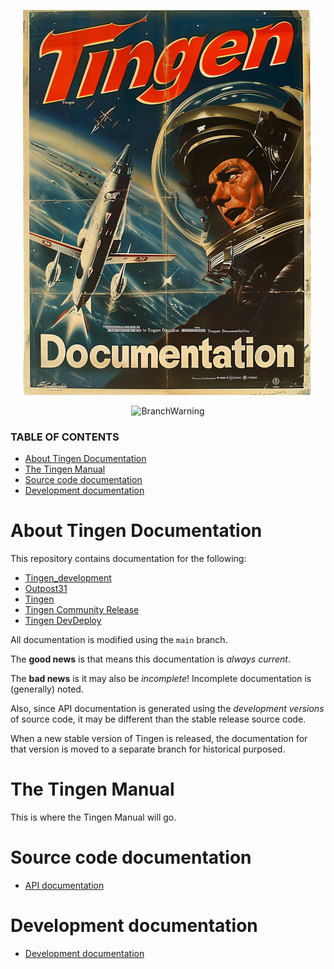 <!-- u240924_documentation -->
<!-- Work in progress -->

<div align="center">

  ![logo](./.github/Images/Logos/TingenDocumentation-464x616.png)

  ![BranchWarning](https://img.shields.io/badge/Release-24.8-seagreen?style=for-the-badge)

</div>

### TABLE OF CONTENTS
- [About Tingen Documentation](#about-tingen-documentation)
- [The Tingen Manual](#the-tingen-manual)
- [Source code documentation](#source-code-documentation)
- [Development documentation](#development-documentation)

# About Tingen Documentation

This repository contains documentation for the following:

* [Tingen_development](https://github.com/spectrum-health-systems/Tingen-Development)
* [Outpost31](https://github.com/spectrum-health-systems/Outpost31)
* [Tingen](https://github.com/spectrum-health-systems/Tingen)
* [Tingen Community Release](https://github.com/spectrum-health-systems/Tingen-CommunityRelease)
* [Tingen DevDeploy](https://github.com/spectrum-health-systems/Tingen-DevDeploy)

All documentation is modified using the `main` branch.

The **good news** is that means this documentation is *always current*.

The **bad news** is it may also be *incomplete*! Incomplete documentation is (generally) noted.

Also, since API documentation is generated using the *development versions* of source code, it may be different than the stable release source code.

When a new stable version of Tingen is released, the documentation for that version is moved to a separate branch for historical purposed.

# The Tingen Manual

This is where the Tingen Manual will go.

# Source code documentation

- [API documentation](./docs/README.md)

# Development documentation

- [Development documentation](./Development/README.md)
